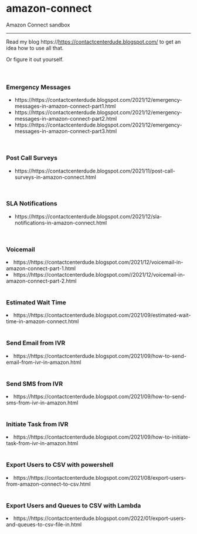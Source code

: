 # amazon-connect
Amazon Connect sandbox

***********************
Read my blog https://https://contactcenterdude.blogspot.com/ to get an idea how to use all that.  

Or figure it out yourself. 
<br>
<br>
<br>
<h3>Emergency Messages</h3>
<ul>
<li>https://https://contactcenterdude.blogspot.com/2021/12/emergency-messages-in-amazon-connect-part1.html</li>
<li>https://https://contactcenterdude.blogspot.com/2021/12/emergency-messages-in-amazon-connect-part2.html</li>
<li>https://https://contactcenterdude.blogspot.com/2021/12/emergency-messages-in-amazon-connect-part3.html</li>
</ul>
<br>
<h3>Post Call Surveys </h3>
<ul>
<li>https://https://contactcenterdude.blogspot.com/2021/11/post-call-surveys-in-amazon-connect.html</li>
</ul>
<br>
<h3>SLA Notifications </h3>
<ul>
<li>https://https://contactcenterdude.blogspot.com/2021/12/sla-notifications-in-amazon-connect.html</li>
</ul>
<br>
<h3>Voicemail</h3>
</ul>
<li>https://https://contactcenterdude.blogspot.com/2021/12/voicemail-in-amazon-connect-part-1.html</li>
<li>https://https://contactcenterdude.blogspot.com//2021/12/voicemail-in-amazon-connect-part-2.html</li>
</ul>
<br>
<h3>Estimated Wait Time</h3>
</ul>
<li>https://https://contactcenterdude.blogspot.com/2021/09/estimated-wait-time-in-amazon-connect.html</li>
</ul>
<br>
<h3>Send Email from IVR</h3>
</ul>
<li>https://https://contactcenterdude.blogspot.com/2021/09/how-to-send-email-from-ivr-in-amazon.html</li>
</ul>
<br>
<h3>Send SMS from IVR</h3>
</ul>
<li>https://https://contactcenterdude.blogspot.com/2021/09/how-to-send-sms-from-ivr-in-amazon.html</li>
</ul>
<br>
<h3>Initiate Task from IVR</h3>
</ul>
<li>https://https://contactcenterdude.blogspot.com/2021/09/how-to-initiate-task-from-ivr-in-amazon.html</li>
</ul>
<br>
<h3>Export Users to CSV with powershell</h3>
</ul>
<li>https://https://contactcenterdude.blogspot.com/2021/08/export-users-from-amazon-connect-to-csv.html</li>
</ul>
<br>
<h3>Export Users and Queues to CSV with Lambda</h3>
</ul>
<li>https://https://contactcenterdude.blogspot.com/2022/01/export-users-and-queues-to-csv-file-in.html</li>
</ul>
<br>
